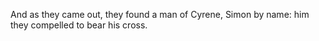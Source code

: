 And as they came out, they found a man of Cyrene, Simon by name: him they compelled to bear his cross.

